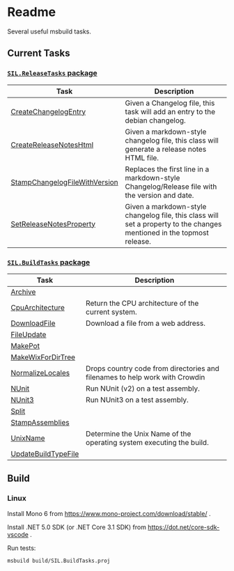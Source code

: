 # Readme

Several useful msbuild tasks.

## Current Tasks

### [`SIL.ReleaseTasks` package](Documentation/SIL.ReleaseTasks.md)

**Task**                      | **Description**
------------------------------|----------------------------------------------------------------
[CreateChangelogEntry](Documentation/SIL.ReleaseTasks.md#createchangelogentry-task) | Given a Changelog file, this task will add an entry to the debian changelog.
[CreateReleaseNotesHtml](Documentation/SIL.ReleaseTasks.md#createreleasenoteshtml-task) | Given a markdown-style changelog file, this class will generate a release notes HTML file.
[StampChangelogFileWithVersion](Documentation/SIL.ReleaseTasks.md#stampchangelogfilewithversion-task) | Replaces the first line in a markdown-style Changelog/Release file with the version and date.
[SetReleaseNotesProperty](Documentation/SIL.ReleaseTasks.md#setreleasenotesproperty-task) | Given a markdown-style changelog file, this class will set a property to the changes mentioned in the topmost release.

### [`SIL.BuildTasks` package](Documentation/SIL.BuildTasks.md)

**Task**                      | **Description**
------------------------------|----------------------------------------------------------------
[Archive](Documentation/SIL.BuildTasks.md#archive-task) |
[CpuArchitecture](Documentation/SIL.BuildTasks.md#cpuarchitecture-task) | Return the CPU architecture of the current system.
[DownloadFile](Documentation/SIL.BuildTasks.md#downloadfile-task) | Download a file from a web address.
[FileUpdate](Documentation/SIL.BuildTasks.md#fileupdate-task) |
[MakePot](Documentation/SIL.BuildTasks.md#makepot-task) |
[MakeWixForDirTree](Documentation/SIL.BuildTasks.md#makewixfordirtree-task) |
[NormalizeLocales](Documentation/SIL.BuildTasks.md#normalizelocales-task) | Drops country code from directories and filenames to help work with Crowdin
[NUnit](Documentation/SIL.BuildTasks.md#nunit-task) | Run NUnit (v2) on a test assembly.
[NUnit3](Documentation/SIL.BuildTasks.md#nunit3-task) | Run NUnit3 on a test assembly.
[Split](Documentation/SIL.BuildTasks.md#split-task) |
[StampAssemblies](Documentation/SIL.BuildTasks.md#stampassemblies-task) |
[UnixName](Documentation/SIL.BuildTasks.md#unixname-task) | Determine the Unix Name of the operating system executing the build.
[UpdateBuildTypeFile](Documentation/SIL.BuildTasks.md#updatebuildtypefile-task) |

## Build

### Linux

Install Mono 6 from https://www.mono-project.com/download/stable/ .

Install .NET 5.0 SDK (or .NET Core 3.1 SDK) from https://dot.net/core-sdk-vscode .

Run tests:

```bash
msbuild build/SIL.BuildTasks.proj
```
